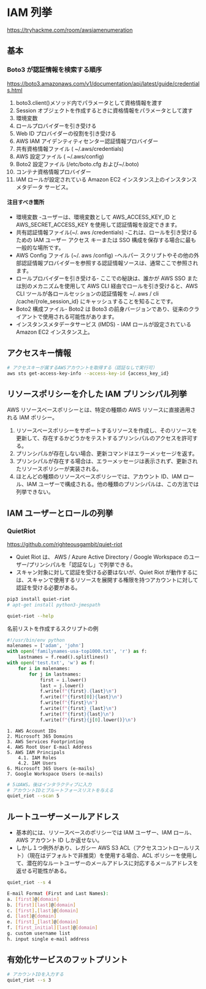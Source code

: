 # IAM 列挙

https://tryhackme.com/room/awsiamenumeration

## 基本

### Boto3 が認証情報を検索する順序

https://boto3.amazonaws.com/v1/documentation/api/latest/guide/credentials.html

1. boto3.client()メソッド内でパラメータとして資格情報を渡す
1. Session オブジェクトを作成するときに資格情報をパラメータとして渡す
1. 環境変数
1. ロールプロバイダーを引き受ける
1. Web ID プロバイダーの役割を引き受ける
1. AWS IAM アイデンティティセンター認証情報プロバイダー
1. 共有資格情報ファイル ( ~/.aws/credentials)
1. AWS 設定ファイル ( ~/.aws/config)
1. Boto2 設定ファイル (/etc/boto.cfg および~/.boto)
1. コンテナ資格情報プロバイダー
1. IAM ロールが設定されている Amazon EC2 インスタンス上のインスタンス メタデータ サービス。

#### 注目すべき箇所

- 環境変数 -ユーザーは、環境変数として AWS_ACCESS_KEY_ID と AWS_SECRET_ACCESS_KEY を使用して認証情報を設定できます。
- 共有認証情報ファイル(~/. aws /credentials) -これは、ロールを引き受けるための IAM ユーザー アクセス キーまたは SSO 構成を保存する場合に最も一般的な場所です。
- AWS Config ファイル (~/. aws /config) -ヘルパー スクリプトやその他の外部認証情報プロバイダーを参照する認証情報ソースは、通常ここで参照されます。
- ロールプロバイダーを引き受ける- ここでの秘訣は、誰かが AWS SSO または別のメカニズムを使用して AWS CLI 経由でロールを引き受けると、AWS CLI ツールが各ロールセッションの認証情報を ~/. aws / cli /cache/{role_session_id} にキャッシュすることを知ることです。
- Boto2 構成ファイル- Boto2 は Boto3 の前身バージョンであり、従来のクライアントで使用される可能性があります。
- インスタンスメタデータサービス (IMDS) - IAM ロールが設定されている Amazon EC2 インスタンス上。

## アクセスキー情報

```sh
# アクセスキーが属するAWSアカウントを取得する（認証なしで実行可）
aws sts get-access-key-info --access-key-id {access_key_id}
```

## リソースポリシーを介した IAM プリンシパル列挙

AWS リソースベースポリシーとは、特定の種類の AWS リソースに直接適用される IAM ポリシー。

1. リソースベースポリシーをサポートするリソースを作成し、そのリソースを更新して、存在するかどうかをテストするプリンシパルのアクセスを許可する。
1. プリンシパルが存在しない場合、更新コマンドはエラーメッセージを返す。
1. プリンシパルが存在する場合は、エラーメッセージは表示されず、更新されたリソースポリシーが実装される。
1. ほとんどの種類のリソースベースポリシーでは、アカウント ID、IAM ロール、IAM ユーザーで構成される。他の種類のプリンシパルは、この方法では列挙できない。

## IAM ユーザーとロールの列挙

### QuietRiot

https://github.com/righteousgambit/quiet-riot

- Quiet Riot は、 AWS / Azure Active Directory / Google Workspace のユーザー/プリンシパルを「認証なし」で列挙できる。
- スキャン対象に対して認証を受ける必要はないが、Quiet Riot が動作するには、スキャンで使用するリソースを展開する権限を持つアカウントに対して認証を受ける必要がある。

```sh
pip3 install quiet-riot
# apt-get install python3-jmespath

quiet-riot --help
```

名前リストを作成するスクリプトの例

```python
#!/usr/bin/env python
malenames = ['adam', 'john']
with open('familynames-usa-top1000.txt', 'r') as f:
    lastnames = f.read().splitlines()
with open('test.txt', 'w') as f:
    for i in malenames:
        for j in lastnames:
            first = i.lower()
            last = j.lower()
            f.write(f"{first}.{last}\n")
            f.write(f"{first[0]}{last}\n")
            f.write(f"{first}\n")
            f.write(f"{first}_{last}\n")
            f.write(f"{first}{last}\n")
            f.write(f"{first}{j[0].lower()}\n")
```

```
1. AWS Account IDs
2. Microsoft 365 Domains
3. AWS Services Footprinting
4. AWS Root User E-mail Address
5. AWS IAM Principals
    4.1. IAM Roles
    4.2. IAM Users
6. Microsoft 365 Users (e-mails)
7. Google Workspace Users (e-mails)
```

```sh
# 5はAWS。後はインタラクティブに入力
# アカウントIDとブルートフォースリストを与える
quiet_riot --scan 5
```

## ルートユーザーメールアドレス

- 基本的には、リソースベースのポリシーでは IAM ユーザー、IAM ロール、AWS アカウント ID しか返せない。
- しかし１つ例外があり、レガシー AWS S3 ACL（アクセスコントロールリスト）（現在はデフォルトで非推奨）を使用する場合、ACL ポリシーを使用して、潜在的なルートユーザーのメールアドレスに対応するメールアドレスを返せる可能性がある。

```sh
quiet_riot --s 4

E-mail Format (First and Last Names):
a. [first]@[domain]
b. [first][last]@[domain]
c. [first].[last]@[domain]
d. [last]@[domain]
e. [first]_[last]@[domain]
f. [first_initial][last]@[domain]
g. custom username list
h. input single e-mail address
```

## 有効化サービスのフットプリント

```sh
# アカウントIDを入力する
quiet_riot --s 3
```
